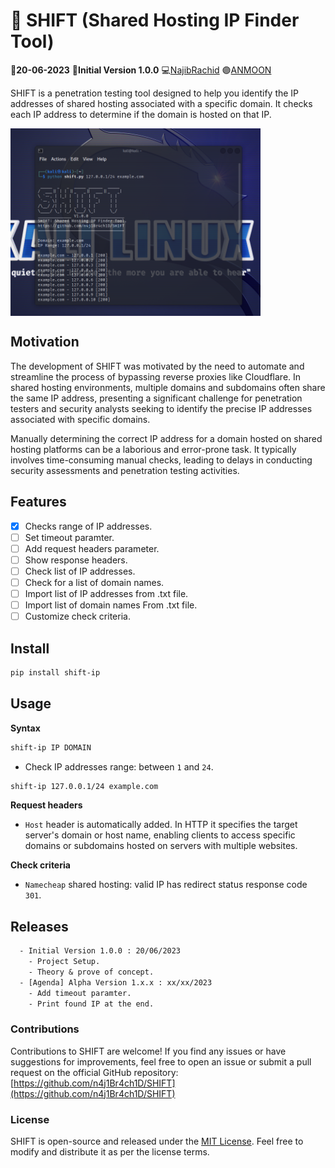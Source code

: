 # :triangular_flag_on_post: SHIFT (Shared Hosting IP Finder Tool)

:date:**20-06-2023** :pushpin:**Initial Version 1.0.0** :computer:<a href="https://github.com/n4j1Br4ch1D" target="_blank" title="NajibRachid: Agile full-stack developer">NajibRachid</a> :purple_circle:<a href="https://anmoonweb.com/?ref=shift" target="_blank" title="ANMOON: Right talents at the right place ">ANMOON</a>

SHIFT is a penetration testing tool designed to help you identify the IP addresses of shared hosting associated with a specific domain. It checks each IP address  to determine if the domain is hosted on that IP.

<div style="display:flex">
<img src="https://raw.githubusercontent.com/n4j1Br4ch1D/SHIFT/main/assets/SHIFT.png" alt="SHIFT (Shared Hosting IP Finder Tool)" height="300" width="400">
</div>

## Motivation
The development of SHIFT was motivated by the need to automate and streamline the process of bypassing reverse proxies like Cloudflare. In shared hosting environments, multiple domains and subdomains often share the same IP address, presenting a significant challenge for penetration testers and security analysts seeking to identify the precise IP addresses associated with specific domains.

Manually determining the correct IP address for a domain hosted on shared hosting platforms can be a laborious and error-prone task. It typically involves time-consuming manual checks, leading to delays in conducting security assessments and penetration testing activities.

## Features

- [x] Checks range of IP addresses.
- [ ] Set timeout paramter.
- [ ] Add request headers parameter.
- [ ] Show response headers.
- [ ] Check list of IP addresses.
- [ ] Check for a list of domain names.
- [ ] Import list of IP addresses from .txt file.
- [ ] Import list of  domain names From .txt file.
- [ ] Customize check criteria.

## Install
```sh
pip install shift-ip 

```

## Usage
**Syntax**
```sh
shift-ip IP DOMAIN
```

-  Check IP addresses range: between `1` and `24`.
```sh
shift-ip 127.0.0.1/24 example.com
```
**Request headers**

- `Host` header is automatically added. In HTTP it specifies the target server's domain or host name, enabling clients to access specific domains or subdomains hosted on servers with multiple websites.

**Check criteria**

- `Namecheap` shared hosting: valid IP has redirect status response code `301`. 

## Releases

```txt
  - Initial Version 1.0.0 : 20/06/2023
    - Project Setup.
    - Theory & prove of concept.
  - [Agenda] Alpha Version 1.x.x : xx/xx/2023
    - Add timeout paramter.
    - Print found IP at the end.
```

### Contributions

Contributions to SHIFT are welcome! If you find any issues or have suggestions for improvements, feel free to open an issue or submit a pull request on the official GitHub repository: [https://github.com/n4j1Br4ch1D/SHIFT](https://github.com/n4j1Br4ch1D/SHIFT)

### License

SHIFT is open-source and released under the [MIT License](https://opensource.org/licenses/MIT). Feel free to modify and distribute it as per the license terms.
